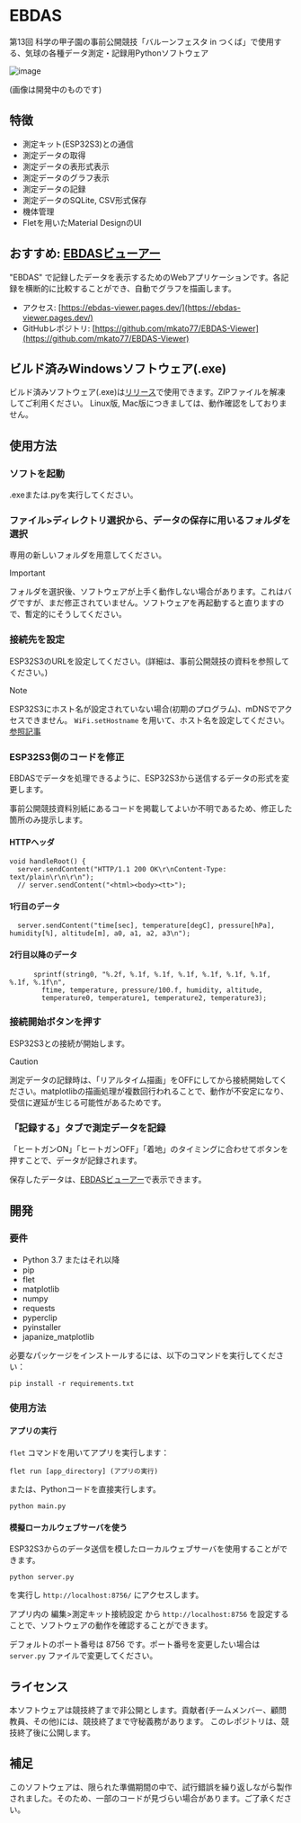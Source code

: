 # EBDAS

第13回 科学の甲子園の事前公開競技「バルーンフェスタ in つくば」で使用する、気球の各種データ測定・記録用Pythonソフトウェア

![image](https://github.com/mkato77/EBDAS/assets/80267487/6e28b832-e8f9-492c-933c-9024775d6a21)

(画像は開発中のものです)

## 特徴
- 測定キット(ESP32S3)との通信
- 測定データの取得
- 測定データの表形式表示
- 測定データのグラフ表示
- 測定データの記録
- 測定データのSQLite, CSV形式保存
- 機体管理
- Fletを用いたMaterial DesignのUI

## おすすめ: [EBDASビューアー](https://github.com/mkato77/EBDAS-Viewer)
"EBDAS" で記録したデータを表示するためのWebアプリケーションです。各記録を横断的に比較することができ、自動でグラフを描画します。

- アクセス: [https://ebdas-viewer.pages.dev/](https://ebdas-viewer.pages.dev/)
- GitHubレポジトリ: [https://github.com/mkato77/EBDAS-Viewer](https://github.com/mkato77/EBDAS-Viewer)


## ビルド済みWindowsソフトウェア(.exe)
ビルド済みソフトウェア(.exe)は[リリース](https://github.com/mkato77/EBDAS/releases)で使用できます。ZIPファイルを解凍してご利用ください。
Linux版, Mac版につきましては、動作確認をしておりません。

## 使用方法
### ソフトを起動
.exeまたは.pyを実行してください。

### ファイル>ディレクトリ選択から、データの保存に用いるフォルダを選択
専用の新しいフォルダを用意してください。

> [!IMPORTANT]
> フォルダを選択後、ソフトウェアが上手く動作しない場合があります。これはバグですが、まだ修正されていません。ソフトウェアを再起動すると直りますので、暫定的にそうしてください。

### 接続先を設定
ESP32S3のURLを設定してください。(詳細は、事前公開競技の資料を参照してください。)

> [!NOTE]
> ESP32S3にホスト名が設定されていない場合(初期のプログラム)、mDNSでアクセスできません。 `WiFi.setHostname` を用いて、ホスト名を設定してください。[参照記事](https://qiita.com/Kurogara/items/059f13ef4fc0c0f40cd9)

### ESP32S3側のコードを修正
EBDASでデータを処理できるように、ESP32S3から送信するデータの形式を変更します。

事前公開競技資料別紙にあるコードを掲載してよいか不明であるため、修正した箇所のみ提示します。

#### HTTPヘッダ
```
void handleRoot() {
  server.sendContent("HTTP/1.1 200 OK\r\nContent-Type: text/plain\r\n\r\n");
  // server.sendContent("<html><body><tt>");
```

#### 1行目のデータ
```
  server.sendContent("time[sec], temperature[degC], pressure[hPa], humidity[%], altitude[m], a0, a1, a2, a3\n");
```

#### 2行目以降のデータ
```
      sprintf(string0, "%.2f, %.1f, %.1f, %.1f, %.1f, %.1f, %.1f, %.1f, %.1f\n",
        ftime, temperature, pressure/100.f, humidity, altitude,
        temperature0, temperature1, temperature2, temperature3);
```

### 接続開始ボタンを押す
ESP32S3との接続が開始します。

> [!CAUTION]
> 測定データの記録時は、「リアルタイム描画」をOFFにしてから接続開始してください。matplotlibの描画処理が複数回行われることで、動作が不安定になり、受信に遅延が生じる可能性があるためです。

### 「記録する」タブで測定データを記録
「ヒートガンON」「ヒートガンOFF」「着地」のタイミングに合わせてボタンを押すことで、データが記録されます。

保存したデータは、[EBDASビューアー](https://github.com/mkato77/EBDAS-Viewer)で表示できます。

## 開発
### 要件
- Python 3.7 またはそれ以降
- pip
- flet
- matplotlib
- numpy
- requests
- pyperclip
- pyinstaller
- japanize_matplotlib

必要なパッケージをインストールするには、以下のコマンドを実行してください：

```
pip install -r requirements.txt
```

### 使用方法
#### アプリの実行
`flet` コマンドを用いてアプリを実行します：

```
flet run [app_directory] (アプリの実行)
```

または、Pythonコードを直接実行します。

```
python main.py
```

#### 模擬ローカルウェブサーバを使う
ESP32S3からのデータ送信を模したローカルウェブサーバを使用することができます。

```
python server.py
```

を実行し `http://localhost:8756/` にアクセスします。

アプリ内の 編集>測定キット接続設定 から `http://localhost:8756` を設定することで、ソフトウェアの動作を確認することができます。

デフォルトのポート番号は 8756 です。ポート番号を変更したい場合は `server.py` ファイルで変更してください。

## ライセンス
本ソフトウェアは競技終了まで非公開とします。貢献者(チームメンバー、顧問教員、その他)には、競技終了まで守秘義務があります。
このレポジトリは、競技終了後に公開します。

## 補足
このソフトウェアは、限られた準備期間の中で、試行錯誤を繰り返しながら製作されました。そのため、一部のコードが見づらい場合があります。ご了承ください。
